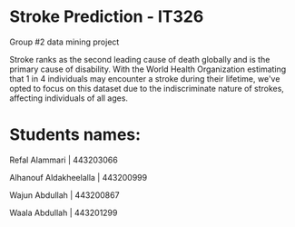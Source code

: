 # Stroke Prediction - IT326
Group #2 data mining project 

Stroke ranks as the second leading cause of death globally and is the primary cause of disability. With the World Health Organization estimating that 1 in 4 individuals may encounter a stroke during their lifetime, we've opted to focus on this dataset due to the indiscriminate nature of strokes, affecting individuals of all ages. 

# Students names:

Refal Alammari | 443203066

Alhanouf Aldakheelalla | 443200999

Wajun Abdullah | 443200867

Waala Abdullah | 443201299
